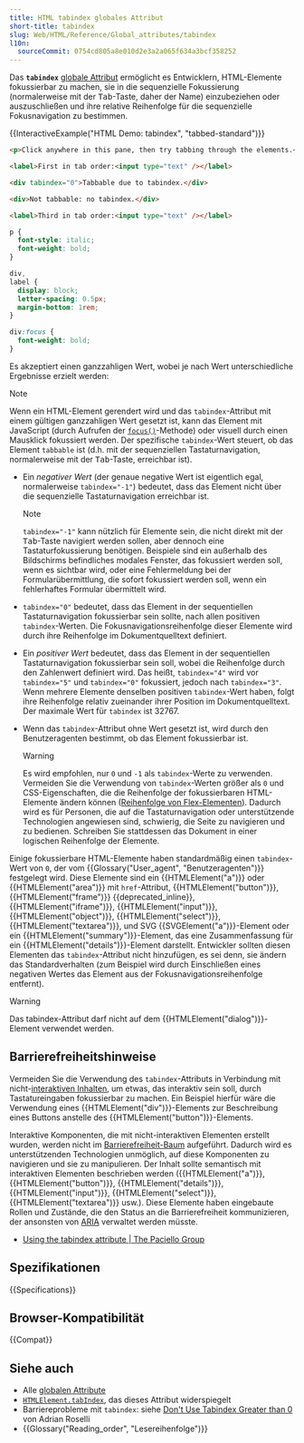 ```yaml
---
title: HTML tabindex globales Attribut
short-title: tabindex
slug: Web/HTML/Reference/Global_attributes/tabindex
l10n:
  sourceCommit: 0754cd805a8e010d2e3a2a065f634a3bcf358252
---
```


Das **`tabindex`** [globale Attribut](/de/docs/Web/HTML/Reference/Global_attributes) ermöglicht es Entwicklern, HTML-Elemente fokussierbar zu machen, sie in die sequenzielle Fokussierung (normalerweise mit der <kbd>Tab</kbd>-Taste, daher der Name) einzubeziehen oder auszuschließen und ihre relative Reihenfolge für die sequenzielle Fokusnavigation zu bestimmen.

{{InteractiveExample("HTML Demo: tabindex", "tabbed-standard")}}

```html interactive-example
<p>Click anywhere in this pane, then try tabbing through the elements.</p>

<label>First in tab order:<input type="text" /></label>

<div tabindex="0">Tabbable due to tabindex.</div>

<div>Not tabbable: no tabindex.</div>

<label>Third in tab order:<input type="text" /></label>
```

```css interactive-example
p {
  font-style: italic;
  font-weight: bold;
}

div,
label {
  display: block;
  letter-spacing: 0.5px;
  margin-bottom: 1rem;
}

div:focus {
  font-weight: bold;
}
```

Es akzeptiert einen ganzzahligen Wert, wobei je nach Wert unterschiedliche Ergebnisse erzielt werden:

> [!NOTE]
> Wenn ein HTML-Element gerendert wird und das `tabindex`-Attribut mit einem gültigen ganzzahligen Wert gesetzt ist, kann das Element mit JavaScript (durch Aufrufen der [`focus()`](/de/docs/Web/API/HTMLElement/focus)-Methode) oder visuell durch einen Mausklick fokussiert werden. Der spezifische `tabindex`-Wert steuert, ob das Element `tabbable` ist (d.h. mit der sequenziellen Tastaturnavigation, normalerweise mit der <kbd>Tab</kbd>-Taste, erreichbar ist).

- Ein _negativer Wert_ (der genaue negative Wert ist eigentlich egal, normalerweise `tabindex="-1"`) bedeutet, dass das Element nicht über die sequenzielle Tastaturnavigation erreichbar ist.

  > [!NOTE]
  > `tabindex="-1"` kann nützlich für Elemente sein, die nicht direkt mit der <kbd>Tab</kbd>-Taste navigiert werden sollen, aber dennoch eine Tastaturfokussierung benötigen. Beispiele sind ein außerhalb des Bildschirms befindliches modales Fenster, das fokussiert werden soll, wenn es sichtbar wird, oder eine Fehlermeldung bei der Formularübermittlung, die sofort fokussiert werden soll, wenn ein fehlerhaftes Formular übermittelt wird.

- `tabindex="0"` bedeutet, dass das Element in der sequentiellen Tastaturnavigation fokussierbar sein sollte, nach allen positiven `tabindex`-Werten. Die Fokusnavigationsreihenfolge dieser Elemente wird durch ihre Reihenfolge im Dokumentquelltext definiert.
- Ein _positiver Wert_ bedeutet, dass das Element in der sequentiellen Tastaturnavigation fokussierbar sein soll, wobei die Reihenfolge durch den Zahlenwert definiert wird. Das heißt, `tabindex="4"` wird vor `tabindex="5"` und `tabindex="0"` fokussiert, jedoch nach `tabindex="3"`. Wenn mehrere Elemente denselben positiven `tabindex`-Wert haben, folgt ihre Reihenfolge relativ zueinander ihrer Position im Dokumentquelltext. Der maximale Wert für `tabindex` ist 32767.
- Wenn das `tabindex`-Attribut ohne Wert gesetzt ist, wird durch den Benutzeragenten bestimmt, ob das Element fokussierbar ist.

  > [!WARNING]
  > Es wird empfohlen, nur `0` und `-1` als `tabindex`-Werte zu verwenden. Vermeiden Sie die Verwendung von `tabindex`-Werten größer als `0` und CSS-Eigenschaften, die die Reihenfolge der fokussierbaren HTML-Elemente ändern können ([Reihenfolge von Flex-Elementen](/de/docs/Web/CSS/CSS_flexible_box_layout/Ordering_flex_items)). Dadurch wird es für Personen, die auf die Tastaturnavigation oder unterstützende Technologien angewiesen sind, schwierig, die Seite zu navigieren und zu bedienen. Schreiben Sie stattdessen das Dokument in einer logischen Reihenfolge der Elemente.

Einige fokussierbare HTML-Elemente haben standardmäßig einen `tabindex`-Wert von `0`, der vom {{Glossary("User_agent", "Benutzeragenten")}} festgelegt wird. Diese Elemente sind ein {{HTMLElement("a")}} oder {{HTMLElement("area")}} mit `href`-Attribut, {{HTMLElement("button")}}, {{HTMLElement("frame")}} {{deprecated_inline}}, {{HTMLElement("iframe")}}, {{HTMLElement("input")}}, {{HTMLElement("object")}}, {{HTMLElement("select")}}, {{HTMLElement("textarea")}}, und SVG {{SVGElement("a")}}-Element oder ein {{HTMLElement("summary")}}-Element, das eine Zusammenfassung für ein {{HTMLElement("details")}}-Element darstellt. Entwickler sollten diesen Elementen das `tabindex`-Attribut nicht hinzufügen, es sei denn, sie ändern das Standardverhalten (zum Beispiel wird durch Einschließen eines negativen Wertes das Element aus der Fokusnavigationsreihenfolge entfernt).

> [!WARNING]
> Das tabindex-Attribut darf nicht auf dem {{HTMLElement("dialog")}}-Element verwendet werden.

## Barrierefreiheitshinweise

Vermeiden Sie die Verwendung des `tabindex`-Attributs in Verbindung mit nicht-[interaktiven Inhalten](/de/docs/Web/HTML/Guides/Content_categories#interactive_content), um etwas, das interaktiv sein soll, durch Tastatureingaben fokussierbar zu machen. Ein Beispiel hierfür wäre die Verwendung eines {{HTMLElement("div")}}-Elements zur Beschreibung eines Buttons anstelle des {{HTMLElement("button")}}-Elements.

Interaktive Komponenten, die mit nicht-interaktiven Elementen erstellt wurden, werden nicht im [Barrierefreiheit-Baum](/de/docs/Learn_web_development/Core/Accessibility/What_is_accessibility#accessibility_apis) aufgeführt. Dadurch wird es unterstützenden Technologien unmöglich, auf diese Komponenten zu navigieren und sie zu manipulieren. Der Inhalt sollte semantisch mit interaktiven Elementen beschrieben werden ({{HTMLElement("a")}}, {{HTMLElement("button")}}, {{HTMLElement("details")}}, {{HTMLElement("input")}}, {{HTMLElement("select")}}, {{HTMLElement("textarea")}} usw.). Diese Elemente haben eingebaute Rollen und Zustände, die den Status an die Barrierefreiheit kommunizieren, der ansonsten von [ARIA](/de/docs/Web/Accessibility/ARIA) verwaltet werden müsste.

- [Using the tabindex attribute | The Paciello Group](https://www.tpgi.com/using-the-tabindex-attribute/)

## Spezifikationen

{{Specifications}}

## Browser-Kompatibilität

{{Compat}}

## Siehe auch

- Alle [globalen Attribute](/de/docs/Web/HTML/Reference/Global_attributes)
- [`HTMLElement.tabIndex`](/de/docs/Web/API/HTMLElement/tabIndex), das dieses Attribut widerspiegelt
- Barriereprobleme mit `tabindex`: siehe [Don't Use Tabindex Greater than 0](https://adrianroselli.com/2014/11/dont-use-tabindex-greater-than-0.html) von Adrian Roselli
- {{Glossary("Reading_order", "Lesereihenfolge")}}
